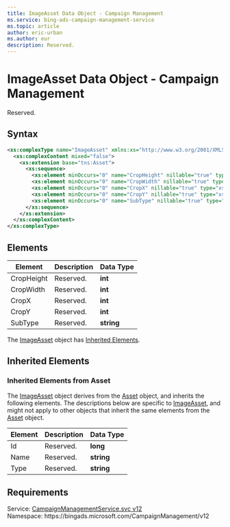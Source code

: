 ```yaml
---
title: ImageAsset Data Object - Campaign Management
ms.service: bing-ads-campaign-management-service
ms.topic: article
author: eric-urban
ms.author: eur
description: Reserved.
---
```

# ImageAsset Data Object - Campaign Management
Reserved.

## Syntax
```xml
<xs:complexType name="ImageAsset" xmlns:xs="http://www.w3.org/2001/XMLSchema">
  <xs:complexContent mixed="false">
    <xs:extension base="tns:Asset">
      <xs:sequence>
        <xs:element minOccurs="0" name="CropHeight" nillable="true" type="xs:int" />
        <xs:element minOccurs="0" name="CropWidth" nillable="true" type="xs:int" />
        <xs:element minOccurs="0" name="CropX" nillable="true" type="xs:int" />
        <xs:element minOccurs="0" name="CropY" nillable="true" type="xs:int" />
        <xs:element minOccurs="0" name="SubType" nillable="true" type="xs:string" />
      </xs:sequence>
    </xs:extension>
  </xs:complexContent>
</xs:complexType>
```

## <a name="elements"></a>Elements

|Element|Description|Data Type|
|-----------|---------------|-------------|
|<a name="cropheight"></a>CropHeight|Reserved.|**int**|
|<a name="cropwidth"></a>CropWidth|Reserved.|**int**|
|<a name="cropx"></a>CropX|Reserved.|**int**|
|<a name="cropy"></a>CropY|Reserved.|**int**|
|<a name="subtype"></a>SubType|Reserved.|**string**|

The [ImageAsset](imageasset.md) object has [Inherited Elements](#inheritedelements).

## <a name="inheritedelements"></a>Inherited Elements

### <a name="inheritedelementsasset"></a>Inherited Elements from Asset
The [ImageAsset](imageasset.md) object derives from the [Asset](asset.md) object, and inherits the following elements. The descriptions below are specific to [ImageAsset](imageasset.md), and might not apply to other objects that inherit the same elements from the [Asset](asset.md) object.  

|Element|Description|Data Type|
|-----------|---------------|-------------|
|<a name="id"></a>Id|Reserved.|**long**|
|<a name="name"></a>Name|Reserved.|**string**|
|<a name="type"></a>Type|Reserved.|**string**|

## Requirements
Service: [CampaignManagementService.svc v12](https://campaign.api.bingads.microsoft.com/Api/Advertiser/CampaignManagement/v12/CampaignManagementService.svc)  
Namespace: https\://bingads.microsoft.com/CampaignManagement/v12  

